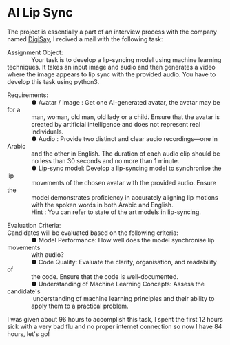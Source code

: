 # AI Lip Sync

The project is essentially a part of an interview process with the company named [DigiSay](https://digisay.breezy.hr/), I recived a mail with the following task:

Assignment Object:<br>
          &emsp;&emsp;&emsp;&emsp;Your task is to develop a lip-syncing model using machine learning
          techniques. It takes an input image and audio and then generates a video
          where the image appears to lip sync with the provided audio. You have to
          develop this task using python3.

Requirements:<br>
        &emsp;&emsp;&emsp;&emsp;● Avatar / Image : Get one AI-generated avatar, the avatar may be for a<br>
        &emsp;&emsp;&emsp;&emsp;man, woman, old man, old lady or a child. Ensure that the avatar is<br>
        &emsp;&emsp;&emsp;&emsp;created by artificial intelligence and does not represent real<br>
        &emsp;&emsp;&emsp;&emsp;individuals.<br>
        &emsp;&emsp;&emsp;&emsp;● Audio : Provide two distinct and clear audio recordings—one in Arabic<br>
        &emsp;&emsp;&emsp;&emsp;and the other in English. The duration of each audio clip should be<br>
        &emsp;&emsp;&emsp;&emsp;no less than 30 seconds and no more than 1 minute.<br>
        &emsp;&emsp;&emsp;&emsp;● Lip-sync model: Develop a lip-syncing model to synchronise the lip<br>
        &emsp;&emsp;&emsp;&emsp;movements of the chosen avatar with the provided audio. Ensure the<br>
        &emsp;&emsp;&emsp;&emsp;model demonstrates proficiency in accurately aligning lip motions<br>
        &emsp;&emsp;&emsp;&emsp;with the spoken words in both Arabic and English.<br>
        &emsp;&emsp;&emsp;&emsp;Hint : You can refer to state of the art models in lip-syncing.<br>
        
Evaluation Criteria:<br>
Candidates will be evaluated based on the following criteria:<br>
        &emsp;&emsp;&emsp;&emsp;● Model Performance: How well does the model synchronise lip movements<br>
        &emsp;&emsp;&emsp;&emsp;with audio?<br>
        &emsp;&emsp;&emsp;&emsp;● Code Quality: Evaluate the clarity, organisation, and readability of<br>
        &emsp;&emsp;&emsp;&emsp;the code. Ensure that the code is well-documented.<br>
        &emsp;&emsp;&emsp;&emsp;● Understanding of Machine Learning Concepts: Assess the candidate's<br>
        &emsp;&emsp;&emsp;&emsp; understanding of machine learning principles and their ability to<br>
        &emsp;&emsp;&emsp;&emsp;apply them to a practical problem.<br>
        
I was given about 96 hours to accomplish this task, I spent the first 12 hours sick with a very bad flu and no proper internet connection so now I have 84 hours, let's go!
